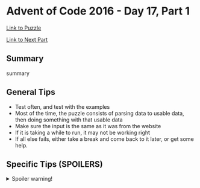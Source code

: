 # Advent of Code 2016 - Day 17, Part 1

[Link to Puzzle](https://adventofcode.com/2016/day/17)

[Link to Next Part](https://github.com/CodingAP/unofficial-aoc-syllabus/blob/main/years/2016/day17/part2.md)

## Summary
summary

## General Tips
- Test often, and test with the examples
- Most of the time, the puzzle consists of parsing data to usable data, then doing something with that usable data
- Make sure the input is the same as it was from the website
- If it is taking a while to run, it may not be working right
- If all else fails, either take a break and come back to it later, or get some help.

## Specific Tips (SPOILERS)
<details> <summary>Spoiler warning!</summary>

specific tips

</details>